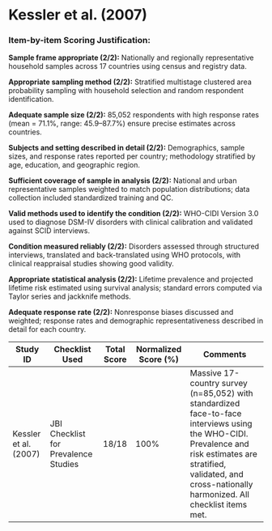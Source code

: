 # Kessler et al. (2007)

### Item-by-item Scoring Justification:

**Sample frame appropriate (2/2):** Nationally and regionally representative household samples across 17 countries using census and registry data.

**Appropriate sampling method (2/2):** Stratified multistage clustered area probability sampling with household selection and random respondent identification.

**Adequate sample size (2/2):** 85,052 respondents with high response rates (mean = 71.1%, range: 45.9–87.7%) ensure precise estimates across countries.

**Subjects and setting described in detail (2/2):** Demographics, sample sizes, and response rates reported per country; methodology stratified by age, education, and geographic region.

**Sufficient coverage of sample in analysis (2/2):** National and urban representative samples weighted to match population distributions; data collection included standardized training and QC.

**Valid methods used to identify the condition (2/2):** WHO-CIDI Version 3.0 used to diagnose DSM-IV disorders with clinical calibration and validated against SCID interviews.

**Condition measured reliably (2/2):** Disorders assessed through structured interviews, translated and back-translated using WHO protocols, with clinical reappraisal studies showing good validity.

**Appropriate statistical analysis (2/2):** Lifetime prevalence and projected lifetime risk estimated using survival analysis; standard errors computed via Taylor series and jackknife methods.

**Adequate response rate (2/2):** Nonresponse biases discussed and weighted; response rates and demographic representativeness described in detail for each country.

| Study ID | Checklist Used | Total Score | Normalized Score (%) | Comments |
| --- | --- | --- | --- | --- |
| Kessler et al. (2007) | JBI Checklist for Prevalence Studies | 18/18 | 100% | Massive 17-country survey (n=85,052) with standardized face-to-face interviews using the WHO-CIDI. Prevalence and risk estimates are stratified, validated, and cross-nationally harmonized. All checklist items met. |

